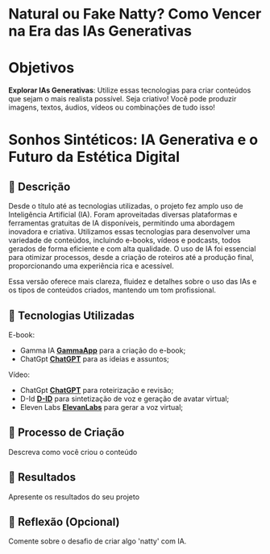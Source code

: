 # Natural ou Fake Natty? Como Vencer na Era das IAs Generativas

# Objetivos

**Explorar IAs Generativas**: Utilize essas tecnologias para criar conteúdos que sejam o mais realista possível. Seja criativo! Você pode produzir imagens, textos, áudios, vídeos ou combinações de tudo isso!

# Sonhos Sintéticos: IA Generativa e o Futuro da Estética Digital

## 📒 Descrição
Desde o título até as tecnologias utilizadas, o projeto fez amplo uso de Inteligência Artificial (IA).
Foram aproveitadas diversas plataformas e ferramentas gratuitas de IA disponíveis, permitindo uma abordagem inovadora e criativa. Utilizamos essas tecnologias para desenvolver uma variedade de conteúdos, incluindo e-books, vídeos e podcasts, todos gerados de forma eficiente e com alta qualidade. O uso de IA foi essencial para otimizar processos, desde a criação de roteiros até a produção final, proporcionando uma experiência rica e acessível.

Essa versão oferece mais clareza, fluidez e detalhes sobre o uso das IAs e os tipos de conteúdos criados, mantendo um tom profissional.

## 🤖 Tecnologias Utilizadas

E-book:
- Gamma IA **[GammaApp](https://gamma.app)** para a criação do e-book;
- ChatGpt **[ChatGPT](https://chat.openai.com)** para as ideias e assuntos;
  
Vídeo:
- ChatGpt **[ChatGPT](https://chat.openai.com)** para roteirização e revisão;
- D-Id **[D-ID](https://www.d-id.com)** para sintetização de voz e geração de avatar virtual;
- Eleven Labs **[ElevanLabs](https://elevenlabs.io)** para gerar a voz virtual;
## 🧐 Processo de Criação
Descreva como você criou o conteúdo

## 🚀 Resultados
Apresente os resultados do seu projeto

## 💭 Reflexão (Opcional)
Comente sobre o desafio de criar algo 'natty' com IA.

